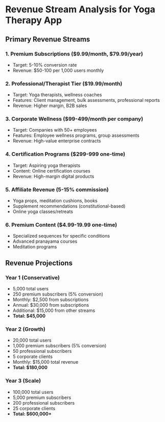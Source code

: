 # Revenue Stream Analysis for Yoga Therapy App

## Primary Revenue Streams

### 1. Premium Subscriptions ($9.99/month, $79.99/year)
- Target: 5-10% conversion rate
- Revenue: $50-100 per 1,000 users monthly

### 2. Professional/Therapist Tier ($19.99/month)
- Target: Yoga therapists, wellness coaches
- Features: Client management, bulk assessments, professional reports
- Revenue: Higher margin, B2B sales

### 3. Corporate Wellness ($99-499/month per company)
- Target: Companies with 50+ employees
- Features: Employee wellness programs, group assessments
- Revenue: High-value enterprise contracts

### 4. Certification Programs ($299-999 one-time)
- Target: Aspiring yoga therapists
- Content: Online certification courses
- Revenue: High-margin digital products

### 5. Affiliate Revenue (5-15% commission)
- Yoga props, meditation cushions, books
- Supplement recommendations (constitutional-based)
- Online yoga classes/retreats

### 6. Premium Content ($4.99-19.99 one-time)
- Specialized sequences for specific conditions
- Advanced pranayama courses
- Meditation programs

## Revenue Projections

### Year 1 (Conservative)
- 5,000 total users
- 250 premium subscribers (5% conversion)
- Monthly: $2,500 from subscriptions
- Annual: $30,000 from subscriptions
- Additional: $15,000 from other streams
- **Total: $45,000**

### Year 2 (Growth)
- 20,000 total users
- 1,000 premium subscribers (5% conversion)
- 50 professional subscribers
- 5 corporate clients
- Monthly: $15,000 total revenue
- **Total: $180,000**

### Year 3 (Scale)
- 100,000 total users
- 5,000 premium subscribers
- 200 professional subscribers
- 25 corporate clients
- **Total: $600,000+**
